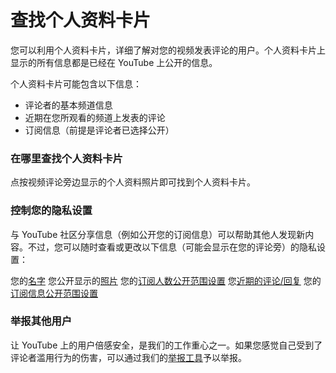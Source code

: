 # 查找个人资料卡片

您可以利用个人资料卡片，详细了解对您的视频发表评论的用户。个人资料卡片上显示的所有信息都是已经在 YouTube 上公开的信息。

个人资料卡片可能包含以下信息：

* 评论者的基本频道信息
* 近期在您所观看的频道上发表的评论
* 订阅信息（前提是评论者已选择公开）

### 在哪里查找个人资料卡片

点按视频评论旁边显示的个人资料照片即可找到个人资料卡片。

### 控制您的隐私设置

与 YouTube 社区分享信息（例如公开您的订阅信息）可以帮助其他人发现新内容。不过，您可以随时查看或更改以下信息（可能会显示在您的评论旁）的隐私设置：

您的[名字](https://myaccount.google.com/u/1/personal-info)
您公开显示的[照片](https://myaccount.google.com/u/1/personal-info)
您的[订阅人数公开范围设置](https://www.youtube.com/advanced_settings?nv=1)
您[近期的评论/回复](https://support.google.com/youtube/answer/6000976?hl=zh-CN)
您的[订阅信息公开范围设置](https://www.youtube.com/account_privacy)

### 举报其他用户

让 YouTube 上的用户倍感安全，是我们的工作重心之一。如果您感觉自己受到了评论者滥用行为的伤害，可以通过我们的[举报工具](http://www.youtube.com/reportabuse)予以举报。